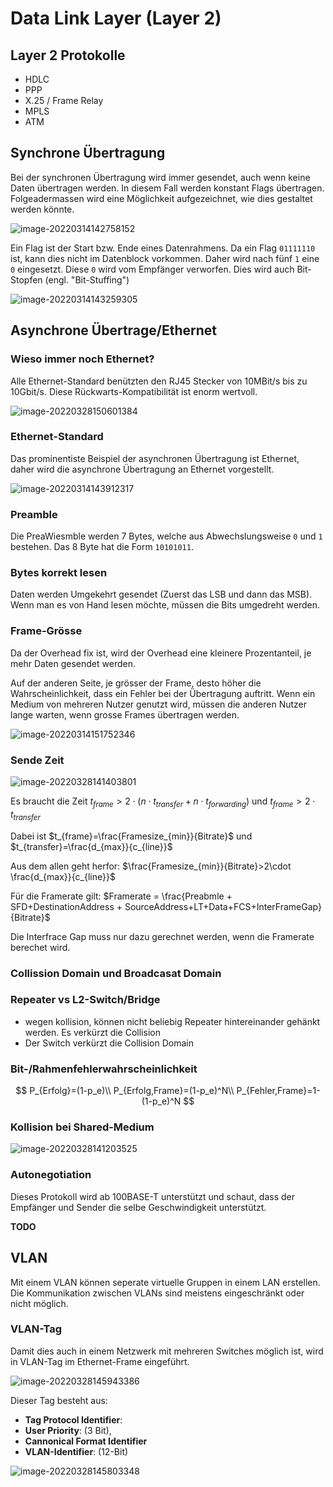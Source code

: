 # Data Link Layer (Layer 2)

## Layer 2 Protokolle

* HDLC
* PPP
* X.25 / Frame Relay
* MPLS
* ATM

## Synchrone Übertragung

Bei der synchronen Übertragung wird immer gesendet, auch wenn keine Daten übertragen werden. In diesem Fall werden konstant Flags übertragen. Folgeadermassen wird eine Möglichkeit aufgezeichnet, wie dies gestaltet werden könnte.

![image-20220314142758152](res/image-20220314142758152.png) 

Ein Flag ist der Start bzw. Ende eines Datenrahmens. Da ein Flag `01111110` ist, kann dies nicht im Datenblock vorkommen. Daher wird nach fünf `1` eine `0` eingesetzt. Diese `0` wird vom Empfänger verworfen. Dies wird auch Bit-Stopfen (engl. "Bit-Stuffing")

![image-20220314143259305](res/image-20220314143259305.png)

## Asynchrone Übertrage/Ethernet

### Wieso immer noch Ethernet?

Alle Ethernet-Standard benützten den RJ45 Stecker von 10MBit/s bis zu 10Gbit/s. Diese Rückwarts-Kompatibilität ist enorm wertvoll.

![image-20220328150601384](res/image-20220328150601384.png)

### Ethernet-Standard

Das prominentiste Beispiel der asynchronen Übertragung ist Ethernet, daher wird die asynchrone Übertragung an Ethernet vorgestellt.

![image-20220314143912317](res/image-20220314143912317.png)

### Preamble

Die PreaWiesmble werden 7 Bytes, welche aus Abwechslungsweise `0` und `1` bestehen. Das 8 Byte hat die Form `10101011`.

### Bytes korrekt lesen

Daten werden Umgekehrt gesendet (Zuerst das LSB und dann das MSB). Wenn man es von Hand lesen möchte, müssen die Bits umgedreht werden.

### Frame-Grösse

Da der Overhead fix ist, wird der Overhead eine kleinere Prozentanteil, je mehr Daten gesendet werden.

Auf der anderen Seite, je grösser der Frame, desto höher die Wahrscheinlichkeit, dass ein Fehler bei der Übertragung auftritt. Wenn ein Medium von mehreren Nutzer genutzt wird, müssen die anderen Nutzer lange warten, wenn grosse Frames übertragen werden.

![image-20220314151752346](res/image-20220314151752346.png)

### Sende Zeit

![image-20220328141403801](res/image-20220328141403801.png)

Es braucht die Zeit $t_{frame}>2\cdot(n\cdot t_{transfer}+ n\cdot t_{forwarding})$ und $t_{frame}>2\cdot t_{transfer}$

Dabei ist $t_{frame}=\frac{Framesize_{min}}{Bitrate}$ und $t_{transfer}=\frac{d_{max}}{c_{line}}$

Aus dem allen geht herfor: $\frac{Framesize_{min}}{Bitrate}>2\cdot \frac{d_{max}}{c_{line}}$

Für die Framerate gilt: $Framerate = \frac{Preabmle + SFD+DestinationAddress + SourceAddress+LT+Data+FCS+InterFrameGap}{Bitrate}$ 

Die Interfrace Gap muss nur dazu gerechnet werden, wenn die Framerate berechet wird.

### Collission Domain und Broadcasat Domain

### Repeater vs L2-Switch/Bridge

- wegen kollision, können nicht beliebig Repeater hintereinander gehänkt werden. Es verkürzt die Collision 
- Der Switch verkürzt die Collision Domain

### Bit-/Rahmenfehlerwahrscheinlichkeit

$$
P_{Erfolg}=(1-p_e)\\
P_{Erfolg,Frame}=(1-p_e)^N\\
P_{Fehler,Frame}=1-(1-p_e)^N
$$

### Kollision bei Shared-Medium

![image-20220328141203525](res/image-20220328141203525.png)

### Autonegotiation

Dieses Protokoll wird ab 100BASE-T unterstützt und schaut, dass der Empfänger und Sender die selbe Geschwindigkeit unterstützt.

**TODO**

## VLAN

Mit einem VLAN können seperate virtuelle Gruppen in einem LAN erstellen. Die Kommunikation zwischen VLANs sind meistens eingeschränkt oder nicht möglich.

### VLAN-Tag

Damit dies auch in einem Netzwerk mit mehreren Switches möglich ist, wird in VLAN-Tag im Ethernet-Frame eingeführt.

![image-20220328145943386](res/image-20220328145943386.png)

Dieser Tag besteht aus:

* **Tag Protocol Identifier**:
* **User Priority**: (3 Bit),
* **Cannonical Format Identifier**
* **VLAN-Identifier**: (12-Bit)

![image-20220328145803348](res/image-20220328145803348.png)